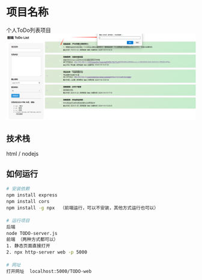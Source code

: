 # 项目名称

个人ToDo列表项目
![图片](./img/main.jpg)


## 技术栈

html / nodejs

## 如何运行

```bash
# 安装依赖
npm install express
npm install cors
npm install -g npx  （前端运行，可以不安装，其他方式运行也可以）

# 运行项目
后端
node TODO-server.js 
前端 （两种方式都可以）
1. 静态页面直接打开
2. npx http-server web -p 5000

# 网址
打开网址  localhost:5000/TODO-web
